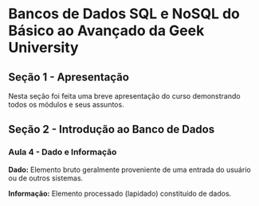 # Bancos de Dados SQL e NoSQL do Básico ao Avançado da Geek University

## Seção 1 - Apresentação

Nesta seção foi feita uma breve apresentação do curso demonstrando todos os módulos e seus assuntos.

## Seção 2 - Introdução ao Banco de Dados

### Aula 4 - Dado e Informação

**Dado:** Elemento bruto geralmente proveniente de uma entrada do usuário ou de outros sistemas.

**Informação:** Elemento processado (lapidado) constituído de dados.
